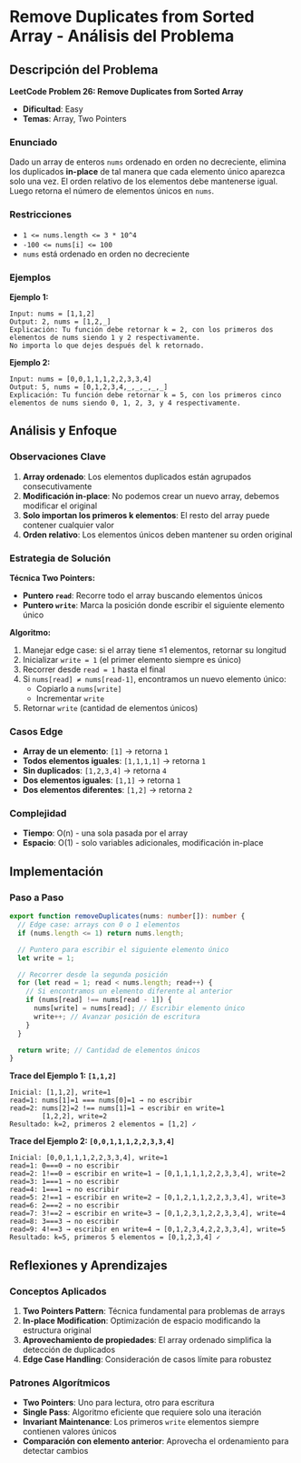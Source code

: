 # Remove Duplicates from Sorted Array - Análisis del Problema

## Descripción del Problema

**LeetCode Problem 26: Remove Duplicates from Sorted Array**

- **Dificultad**: Easy
- **Temas**: Array, Two Pointers

### Enunciado

Dado un array de enteros `nums` ordenado en orden no decreciente, elimina los duplicados **in-place** de tal manera que cada elemento único aparezca solo una vez. El orden relativo de los elementos debe mantenerse igual. Luego retorna el número de elementos únicos en `nums`.

### Restricciones

- `1 <= nums.length <= 3 * 10^4`
- `-100 <= nums[i] <= 100`
- `nums` está ordenado en orden no decreciente

### Ejemplos

**Ejemplo 1:**

```
Input: nums = [1,1,2]
Output: 2, nums = [1,2,_]
Explicación: Tu función debe retornar k = 2, con los primeros dos elementos de nums siendo 1 y 2 respectivamente.
No importa lo que dejes después del k retornado.
```

**Ejemplo 2:**

```
Input: nums = [0,0,1,1,1,2,2,3,3,4]
Output: 5, nums = [0,1,2,3,4,_,_,_,_,_]
Explicación: Tu función debe retornar k = 5, con los primeros cinco elementos de nums siendo 0, 1, 2, 3, y 4 respectivamente.
```

## Análisis y Enfoque

### Observaciones Clave

1. **Array ordenado**: Los elementos duplicados están agrupados consecutivamente
2. **Modificación in-place**: No podemos crear un nuevo array, debemos modificar el original
3. **Solo importan los primeros k elementos**: El resto del array puede contener cualquier valor
4. **Orden relativo**: Los elementos únicos deben mantener su orden original

### Estrategia de Solución

**Técnica Two Pointers:**

- **Puntero `read`**: Recorre todo el array buscando elementos únicos
- **Puntero `write`**: Marca la posición donde escribir el siguiente elemento único

**Algoritmo:**

1. Manejar edge case: si el array tiene ≤1 elementos, retornar su longitud
2. Inicializar `write = 1` (el primer elemento siempre es único)
3. Recorrer desde `read = 1` hasta el final
4. Si `nums[read] ≠ nums[read-1]`, encontramos un nuevo elemento único:
   - Copiarlo a `nums[write]`
   - Incrementar `write`
5. Retornar `write` (cantidad de elementos únicos)

### Casos Edge

- **Array de un elemento**: `[1]` → retorna `1`
- **Todos elementos iguales**: `[1,1,1,1]` → retorna `1`
- **Sin duplicados**: `[1,2,3,4]` → retorna `4`
- **Dos elementos iguales**: `[1,1]` → retorna `1`
- **Dos elementos diferentes**: `[1,2]` → retorna `2`

### Complejidad

- **Tiempo**: O(n) - una sola pasada por el array
- **Espacio**: O(1) - solo variables adicionales, modificación in-place

## Implementación

### Paso a Paso

```typescript
export function removeDuplicates(nums: number[]): number {
  // Edge case: arrays con 0 o 1 elementos
  if (nums.length <= 1) return nums.length;

  // Puntero para escribir el siguiente elemento único
  let write = 1;

  // Recorrer desde la segunda posición
  for (let read = 1; read < nums.length; read++) {
    // Si encontramos un elemento diferente al anterior
    if (nums[read] !== nums[read - 1]) {
      nums[write] = nums[read]; // Escribir elemento único
      write++; // Avanzar posición de escritura
    }
  }

  return write; // Cantidad de elementos únicos
}
```

**Trace del Ejemplo 1: `[1,1,2]`**

```
Inicial: [1,1,2], write=1
read=1: nums[1]=1 === nums[0]=1 → no escribir
read=2: nums[2]=2 !== nums[1]=1 → escribir en write=1
        [1,2,2], write=2
Resultado: k=2, primeros 2 elementos = [1,2] ✓
```

**Trace del Ejemplo 2: `[0,0,1,1,1,2,2,3,3,4]`**

```
Inicial: [0,0,1,1,1,2,2,3,3,4], write=1
read=1: 0===0 → no escribir
read=2: 1!==0 → escribir en write=1 → [0,1,1,1,1,2,2,3,3,4], write=2
read=3: 1===1 → no escribir
read=4: 1===1 → no escribir
read=5: 2!==1 → escribir en write=2 → [0,1,2,1,1,2,2,3,3,4], write=3
read=6: 2===2 → no escribir
read=7: 3!==2 → escribir en write=3 → [0,1,2,3,1,2,2,3,3,4], write=4
read=8: 3===3 → no escribir
read=9: 4!==3 → escribir en write=4 → [0,1,2,3,4,2,2,3,3,4], write=5
Resultado: k=5, primeros 5 elementos = [0,1,2,3,4] ✓
```

## Reflexiones y Aprendizajes

### Conceptos Aplicados

1. **Two Pointers Pattern**: Técnica fundamental para problemas de arrays
2. **In-place Modification**: Optimización de espacio modificando la estructura original
3. **Aprovechamiento de propiedades**: El array ordenado simplifica la detección de duplicados
4. **Edge Case Handling**: Consideración de casos límite para robustez

### Patrones Algorítmicos

- **Two Pointers**: Uno para lectura, otro para escritura
- **Single Pass**: Algoritmo eficiente que requiere solo una iteración
- **Invariant Maintenance**: Los primeros `write` elementos siempre contienen valores únicos
- **Comparación con elemento anterior**: Aprovecha el ordenamiento para detectar cambios
